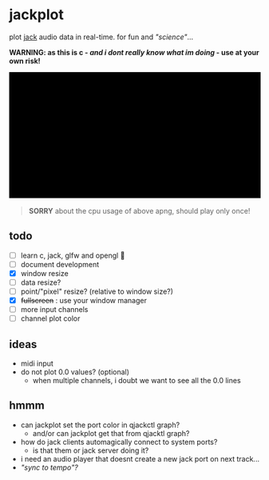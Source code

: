 # jackplot

plot [jack](https://jackaudio.org/) audio data in real-time. for fun and _"science"_...

**WARNING: as this is c - _and i dont really know what im doing_ - use at your own risk!**

<img src="docu/jackplot.apng" style="background:black" title="you gotta see it live! snappy, crisp and minimal cpu usage!"/>

> **SORRY** about the cpu usage of above apng, should play only once!

## todo

- [ ] learn c, jack, glfw and opengl :dizzy:
- [ ] document development
- [x] window resize
- [ ] data resize?
- [ ] point/"pixel" resize? (relative to window size?)
- [x] ~~fullscreen~~ : use your window manager
- [ ] more input channels
- [ ] channel plot color

## ideas

- midi input
- do not plot 0.0 values? (optional)
  - when multiple channels, i doubt we want to see all the 0.0 lines

## hmmm

- can jackplot set the port color in qjackctl graph?
  - and/or can jackplot get that from qjacktl graph?
- how do jack clients automagically connect to system ports?
  - is that them or jack server doing it?
- i need an audio player that doesnt create a new jack port on next track...
- _"sync to tempo"?_
